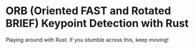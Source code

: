 # ORB (Oriented FAST and Rotated BRIEF) Keypoint Detection with Rust

Playing around with Rust. If you stumble across this, keep moving!